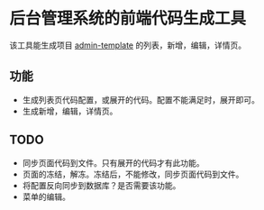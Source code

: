 # 后台管理系统的前端代码生成工具
该工具能生成项目 [admin-template](https://github.com/iamjoel/admin-template) 的列表，新增，编辑，详情页。  

## 功能
* 生成列表页代码配置，或展开的代码。配置不能满足时，展开即可。
* 生成新增，编辑，详情页。

## TODO
* 同步页面代码到文件。只有展开的代码才有此功能。
* 页面的冻结，解冻。冻结后，不能修改，同步页面代码到文件。
* 将配置反向同步到数据库？是否需要该功能。
* 菜单的编辑。
















